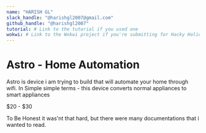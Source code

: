 ```yaml
---
name: "HARISH GL"
slack_handle: "@harishgl2007@gmail.com"
github_handle: "@harishgl2007"
tutorial: # Link to the tutorial if you used one
wokwi: # Link to the Wokwi project if you're submitting for Hacky Holidays
---
```


# Astro - Home Automation 

<!-- Describe your board in 2-3 sentences. What are you making? What will it do? -->
Astro is device i am trying to build that will automate your home through wifi. In Simple simple terms - this device converts normal appliances to smart appliances
<!-- How much is it going to cost? -->
$20 - $30 
<!-- Tell us a little bit about your design process. What were some challenges? What helped? ***Totally optional*** -->
To Be Honest it was'nt that hard, but there were many documentations that i wanted to read.
